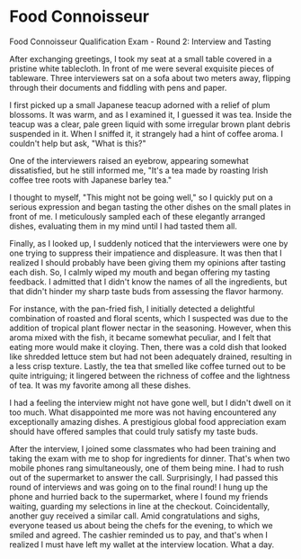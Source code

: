 # Food Connoisseur

Food Connoisseur Qualification Exam - Round 2: Interview and Tasting

After exchanging greetings, I took my seat at a small table covered in a pristine white tablecloth. In front of me were several exquisite pieces of tableware. Three interviewers sat on a sofa about two meters away, flipping through their documents and fiddling with pens and paper.

I first picked up a small Japanese teacup adorned with a relief of plum blossoms. It was warm, and as I examined it, I guessed it was tea. Inside the teacup was a clear, pale green liquid with some irregular brown plant debris suspended in it. When I sniffed it, it strangely had a hint of coffee aroma. I couldn't help but ask, "What is this?"

One of the interviewers raised an eyebrow, appearing somewhat dissatisfied, but he still informed me, "It's a tea made by roasting Irish coffee tree roots with Japanese barley tea."

I thought to myself, "This might not be going well," so I quickly put on a serious expression and began tasting the other dishes on the small plates in front of me. I meticulously sampled each of these elegantly arranged dishes, evaluating them in my mind until I had tasted them all.

Finally, as I looked up, I suddenly noticed that the interviewers were one by one trying to suppress their impatience and displeasure. It was then that I realized I should probably have been giving them my opinions after tasting each dish. So, I calmly wiped my mouth and began offering my tasting feedback. I admitted that I didn't know the names of all the ingredients, but that didn't hinder my sharp taste buds from assessing the flavor harmony.

For instance, with the pan-fried fish, I initially detected a delightful combination of roasted and floral scents, which I suspected was due to the addition of tropical plant flower nectar in the seasoning. However, when this aroma mixed with the fish, it became somewhat peculiar, and I felt that eating more would make it cloying. Then, there was a cold dish that looked like shredded lettuce stem but had not been adequately drained, resulting in a less crisp texture. Lastly, the tea that smelled like coffee turned out to be quite intriguing; it lingered between the richness of coffee and the lightness of tea. It was my favorite among all these dishes.

I had a feeling the interview might not have gone well, but I didn't dwell on it too much. What disappointed me more was not having encountered any exceptionally amazing dishes. A prestigious global food appreciation exam should have offered samples that could truly satisfy my taste buds.

After the interview, I joined some classmates who had been training and taking the exam with me to shop for ingredients for dinner. That's when two mobile phones rang simultaneously, one of them being mine. I had to rush out of the supermarket to answer the call. Surprisingly, I had passed this round of interviews and was going on to the final round! I hung up the phone and hurried back to the supermarket, where I found my friends waiting, guarding my selections in line at the checkout. Coincidentally, another guy received a similar call. Amid congratulations and sighs, everyone teased us about being the chefs for the evening, to which we smiled and agreed. The cashier reminded us to pay, and that's when I realized I must have left my wallet at the interview location. What a day.  

